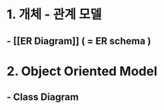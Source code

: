 # 1. 개체 - 관계 모델
## - [[ER Diagram]] ( = ER schema )


# 2. Object Oriented Model
## - Class Diagram


